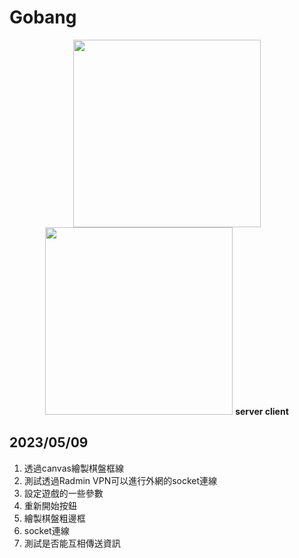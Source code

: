 # Gobang

<div align="center">
   <img src="https://github.com/kerong2002/Gobang_Socket/assets/70834651/9d4a386b-0e8a-4e28-a0dd-4e313a7f6ace"  height=300 >
   <img src="https://github.com/kerong2002/Gobang_Socket/assets/70834651/8501d646-8b91-426b-8c85-aebc81ae6f48" height=300 >
   <b> server              client</b>
</div>


## 2023/05/09 
1. 透過canvas繪製棋盤框線
2. 測試透過Radmin VPN可以進行外網的socket連線
3. 設定遊戲的一些參數
4. 重新開始按鈕
5. 繪製棋盤粗邊框
6. socket連線
7. 測試是否能互相傳送資訊
